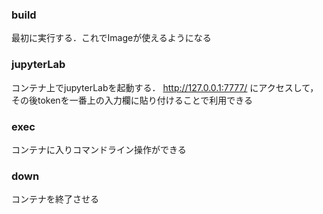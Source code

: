 ### build
最初に実行する．これでImageが使えるようになる

### jupyterLab
コンテナ上でjupyterLabを起動する．
http://127.0.0.1:7777/
にアクセスして，その後tokenを一番上の入力欄に貼り付けることで利用できる

### exec
コンテナに入りコマンドライン操作ができる

### down
コンテナを終了させる